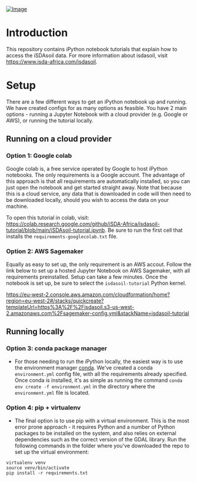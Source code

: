 [![Image](https://isdasoil.s3.amazonaws.com/iSDAsoil_logo.jpg)](https://www.isda-africa.com/isdasoil)

# Introduction

This repository contains iPython notebook tutorials that explain how to access the iSDAsoil data. For more information about isdasoil, visit https://www.isda-africa.com/isdasoil.



# Setup

There are a few different ways to get an iPython notebook up and running. We have created configs for as many options as feasible. You have 2 main options - running a Jupyter Notebook with a cloud provider (e.g. Google or AWS), or running the tutorial locally. 

## Running on a cloud provider
### Option 1: Google colab
Google colab is, a free service operated by Google to host iPython notebooks. The only requirements is a Google account. The advantage of this approach is that all requirements are automatically installed, so you can just open the notebook and get started straight away. Note that because this is a cloud service, any data that is downloaded in code will then need to be downloaded locally, should you wish to access the data on your machine.

To open this tutorial in colab, visit: https://colab.research.google.com/github/iSDA-Africa/isdasoil-tutorial/blob/main/iSDAsoil-tutorial.ipynb. Be sure to run the first cell that installs the `requirements-googlecolab.txt` file.

### Option 2: AWS Sagemaker

Equally as easy to set up, the only requirement is an AWS accout. Follow the link below to set up a hosted Jupyter Notebook on AWS Sagemaker, with all requirements preinstalled. Setup can take a few minutes. Once the notebook is set up, be sure to select the `isdasoil-tutorial` Python kernel. 

https://eu-west-2.console.aws.amazon.com/cloudformation/home?region=eu-west-2#/stacks/quickcreate?templateUrl=https%3A%2F%2Fisdasoil.s3-us-west-2.amazonaws.com%2Fsagemaker-config.yml&stackName=isdasoil-tutorial

## Running locally
### Option 3: conda package manager
- For those needing to run the iPython locally, the easiest way is to use the environment manager [conda](https://docs.conda.io/en/latest/). We've created a conda `environment.yml` config file, with all the requirements already specified. Once conda is installed, it's as simple as running the  command `conda env create -f environment.yml` in the directory where the `environment.yml` file is located.

### Option 4: pip + virtualenv
- The final option is to use pip with a virtual environment. This is the most error prone approach - it requires Python and a number of Python packages to be installed on the system, and also relies on external dependencies such as the correct version of the GDAL library. Run the following commands in the folder where you've downloaded the repo to set up the virtual environment:

```
virtualenv venv
source venv/bin/activate
pip install -r requirements.txt
```
